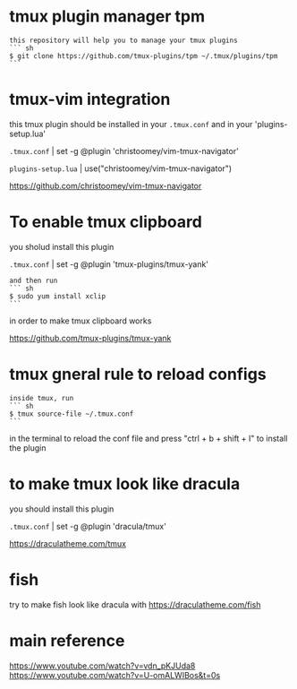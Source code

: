 # tmux plugin manager tpm
    this repository will help you to manage your tmux plugins
    ``` sh
    $ git clone https://github.com/tmux-plugins/tpm ~/.tmux/plugins/tpm
    ```

# tmux-vim integration
this tmux plugin should be installed in your `.tmux.conf` and in your 'plugins-setup.lua'

`.tmux.conf` | set -g @plugin 'christoomey/vim-tmux-navigator'

`plugins-setup.lua` | use("christoomey/vim-tmux-navigator")

https://github.com/christoomey/vim-tmux-navigator

# To enable tmux clipboard
you sholud install this plugin

`.tmux.conf` | set -g @plugin 'tmux-plugins/tmux-yank'

    and then run 
    ``` sh
    $ sudo yum install xclip
    ```
in order to make tmux clipboard works

https://github.com/tmux-plugins/tmux-yank

# tmux gneral rule to reload configs
    
    inside tmux, run 
    ``` sh
    $ tmux source-file ~/.tmux.conf
    ```
in the terminal to reload the conf file and press "ctrl + b + shift + I" to install the plugin

# to make tmux look like dracula
you should install this plugin

`.tmux.conf` | set -g @plugin 'dracula/tmux'

https://draculatheme.com/tmux

# fish
try to make fish look like dracula with
https://draculatheme.com/fish

# main reference
https://www.youtube.com/watch?v=vdn_pKJUda8
https://www.youtube.com/watch?v=U-omALWIBos&t=0s
